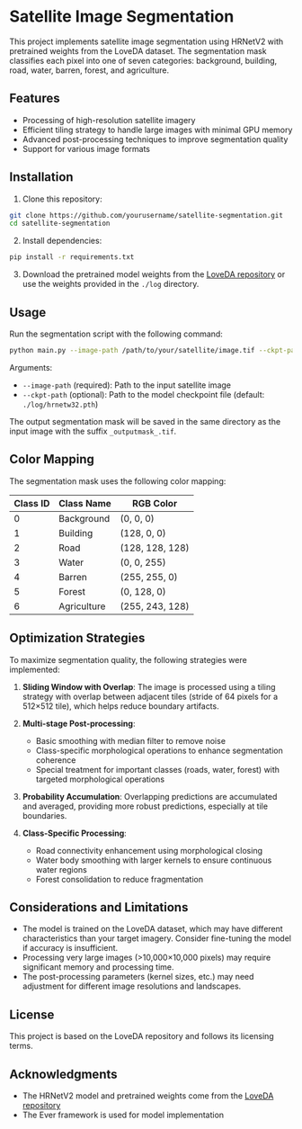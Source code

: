 # Satellite Image Segmentation

This project implements satellite image segmentation using HRNetV2 with pretrained weights from the LoveDA dataset. The segmentation mask classifies each pixel into one of seven categories: background, building, road, water, barren, forest, and agriculture.

## Features

- Processing of high-resolution satellite imagery
- Efficient tiling strategy to handle large images with minimal GPU memory
- Advanced post-processing techniques to improve segmentation quality
- Support for various image formats

## Installation

1. Clone this repository:
```bash
git clone https://github.com/yourusername/satellite-segmentation.git
cd satellite-segmentation
```

2. Install dependencies:
```bash
pip install -r requirements.txt
```

3. Download the pretrained model weights from the [LoveDA repository](https://github.com/Junjue-Wang/LoveDA/tree/master/Semantic_Segmentation) or use the weights provided in the `./log` directory.

## Usage

Run the segmentation script with the following command:

```bash
python main.py --image-path /path/to/your/satellite/image.tif --ckpt-path ./log/hrnetw32.pth
```

Arguments:
- `--image-path` (required): Path to the input satellite image
- `--ckpt-path` (optional): Path to the model checkpoint file (default: `./log/hrnetw32.pth`)

The output segmentation mask will be saved in the same directory as the input image with the suffix `_outputmask_.tif`.

## Color Mapping

The segmentation mask uses the following color mapping:

| Class ID | Class Name  | RGB Color         |
|----------|-------------|-------------------|
| 0        | Background  | (0, 0, 0)         |
| 1        | Building    | (128, 0, 0)       |
| 2        | Road        | (128, 128, 128)   |
| 3        | Water       | (0, 0, 255)       |
| 4        | Barren      | (255, 255, 0)     |
| 5        | Forest      | (0, 128, 0)       |
| 6        | Agriculture | (255, 243, 128)   |

## Optimization Strategies

To maximize segmentation quality, the following strategies were implemented:

1. **Sliding Window with Overlap**: The image is processed using a tiling strategy with overlap between adjacent tiles (stride of 64 pixels for a 512×512 tile), which helps reduce boundary artifacts.

2. **Multi-stage Post-processing**:
   - Basic smoothing with median filter to remove noise
   - Class-specific morphological operations to enhance segmentation coherence
   - Special treatment for important classes (roads, water, forest) with targeted morphological operations

3. **Probability Accumulation**: Overlapping predictions are accumulated and averaged, providing more robust predictions, especially at tile boundaries.

4. **Class-Specific Processing**:
   - Road connectivity enhancement using morphological closing
   - Water body smoothing with larger kernels to ensure continuous water regions
   - Forest consolidation to reduce fragmentation

## Considerations and Limitations

- The model is trained on the LoveDA dataset, which may have different characteristics than your target imagery. Consider fine-tuning the model if accuracy is insufficient.
- Processing very large images (>10,000×10,000 pixels) may require significant memory and processing time.
- The post-processing parameters (kernel sizes, etc.) may need adjustment for different image resolutions and landscapes.

## License

This project is based on the LoveDA repository and follows its licensing terms.

## Acknowledgments

- The HRNetV2 model and pretrained weights come from the [LoveDA repository](https://github.com/Junjue-Wang/LoveDA/tree/master/Semantic_Segmentation)
- The Ever framework is used for model implementation

